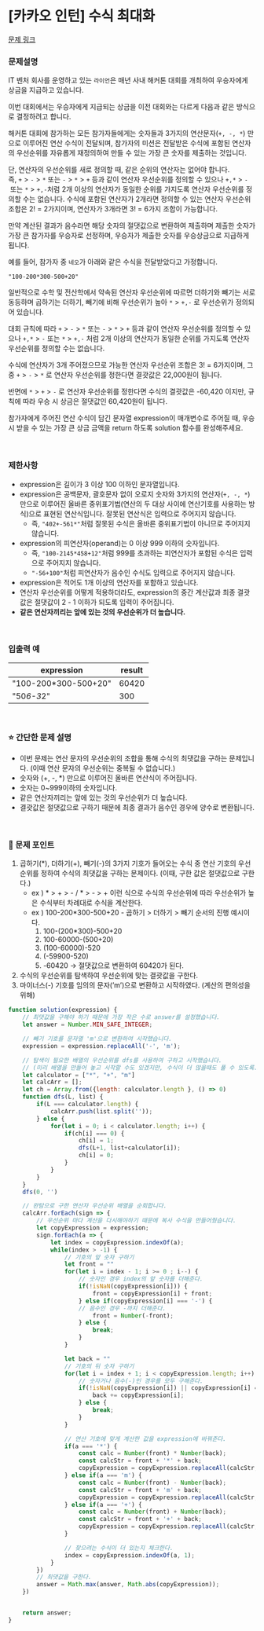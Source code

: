 # [카카오 인턴] 수식 최대화

[문제 링크](https://school.programmers.co.kr/learn/courses/30/lessons/67257)

### 문제설명

IT 벤처 회사를 운영하고 있는 `라이언`은 매년 사내 해커톤 대회를 개최하여 우승자에게 상금을 지급하고 있습니다.

이번 대회에서는 우승자에게 지급되는 상금을 이전 대회와는 다르게 다음과 같은 방식으로 결정하려고 합니다.

해커톤 대회에 참가하는 모든 참가자들에게는 숫자들과 3가지의 연산문자(`+, -, *`) 만으로 이루어진 연산 수식이 전달되며, 참가자의 미션은 전달받은 수식에 포함된 연산자의 우선순위를 자유롭게 재정의하여 만들 수 있는 가장 큰 숫자를 제출하는 것입니다.

단, 연산자의 우선순위를 새로 정의할 때, 같은 순위의 연산자는 없어야 합니다. 즉, `+` > `-` > `*` 또는 `-` > `*` > `+` 등과 같이 연산자 우선순위를 정의할 수 있으나 `+,*` > `-` 또는 `*` > `+,-`처럼 2개 이상의 연산자가 동일한 순위를 가지도록 연산자 우선순위를 정의할 수는 없습니다. 수식에 포함된 연산자가 2개라면 정의할 수 있는 연산자 우선순위 조합은 2! = 2가지이며, 연산자가 3개라면 3! = 6가지 조합이 가능합니다.

만약 계산된 결과가 음수라면 해당 숫자의 절댓값으로 변환하여 제출하며 제출한 숫자가 가장 큰 참가자를 우승자로 선정하며, 우승자가 제출한 숫자를 우승상금으로 지급하게 됩니다.

예를 들어, 참가자 중 `네오`가 아래와 같은 수식을 전달받았다고 가정합니다.

`"100-200*300-500+20"`

일반적으로 수학 및 전산학에서 약속된 연산자 우선순위에 따르면 더하기와 빼기는 서로 동등하며 곱하기는 더하기, 빼기에 비해 우선순위가 높아 `*` > `+,-` 로 우선순위가 정의되어 있습니다.

대회 규칙에 따라 `+` > `-` > `*` 또는 `-` > `*` > `+` 등과 같이 연산자 우선순위를 정의할 수 있으나 `+,*` > `-` 또는 `*` > `+,-` 처럼 2개 이상의 연산자가 동일한 순위를 가지도록 연산자 우선순위를 정의할 수는 없습니다.

수식에 연산자가 3개 주어졌으므로 가능한 연산자 우선순위 조합은 3! = 6가지이며, 그 중 `+` > `-` > `*` 로 연산자 우선순위를 정한다면 결괏값은 22,000원이 됩니다.

반면에 `*` > `+` > `-` 로 연산자 우선순위를 정한다면 수식의 결괏값은 -60,420 이지만, 규칙에 따라 우승 시 상금은 절댓값인 60,420원이 됩니다.

참가자에게 주어진 연산 수식이 담긴 문자열 expression이 매개변수로 주어질 때, 우승 시 받을 수 있는 가장 큰 상금 금액을 return 하도록 solution 함수를 완성해주세요.

<br/>

### 제한사항

- expression은 길이가 3 이상 100 이하인 문자열입니다.
- expression은 공백문자, 괄호문자 없이 오로지 숫자와 3가지의 연산자(`+, -, *`) 만으로 이루어진 올바른 중위표기법(연산의 두 대상 사이에 연산기호를 사용하는 방식)으로 표현된 연산식입니다. 잘못된 연산식은 입력으로 주어지지 않습니다.
    - 즉, `"402+-561*"`처럼 잘못된 수식은 올바른 중위표기법이 아니므로 주어지지 않습니다.
- expression의 피연산자(operand)는 0 이상 999 이하의 숫자입니다.
    - 즉, `"100-2145*458+12"`처럼 999를 초과하는 피연산자가 포함된 수식은 입력으로 주어지지 않습니다.
    - `"-56+100"`처럼 피연산자가 음수인 수식도 입력으로 주어지지 않습니다.
- expression은 적어도 1개 이상의 연산자를 포함하고 있습니다.
- 연산자 우선순위를 어떻게 적용하더라도, expression의 중간 계산값과 최종 결괏값은 절댓값이 2 - 1 이하가 되도록 입력이 주어집니다.
- **같은 연산자끼리는 앞에 있는 것의 우선순위가 더 높습니다.**

<br/>

### ****입출력 예****

| expression | result |
| --- | --- |
| "100-200*300-500+20" | 60420 |
| "50*6-3*2" | 300 |

<br/>

### ⭐ 간단한 문제 설명

- 이번 문제는 연산 문자의 우선순위의 조합을 통해 수식의 최댓값을 구하는 문제입니다. (이때 연산 문자의 우선순위는 중복될 수 없습니다.)
- 숫자와 (+, -, *) 만으로 이루어진 올바른 연산식이 주어집니다.
- 숫자는 0~999이하의 숫자입니다.
- 같은 연산자끼리는 앞에 있는 것의 우선순위가 더 높습니다.
- 결괏값은 절댓값으로 구하기 때문에 최종 결과가 음수인 경우에 양수로 변환됩니다.

<br/>

### 📕 문제 포인트

1. 곱하기(*), 더하기(+), 빼기(-)의 3가지 기호가 들어오는 수식 중 연산 기호의 우선순위를 정하여 수식의 최댓값을 구하는 문제이다. (이때, 구한 값은 절댓값으로 구한다.)
    - ex ) * > + > - / * > - > + 이런 식으로 수식의 우선순위에 따라 우선순위가 높은 수식부터 차례대로 수식을 계산한다.
    - ex ) 100-200*300-500+20 - 곱하기 > 더하기 > 빼기 순서의 진행 예시이다.
        1. 100-(200*300)-500+20
        2. 100-60000-(500+20)
        3. (100-60000)-520
        4. (-59900-520)
        5. -60420 → 절댓값으로 변환하여 60420가 된다.
2. 수식의 우선순위를 탐색하여 우선순위에 맞는 결괏값을 구한다.
3. 마이너스(-) 기호를 임의의 문자(’m’)으로 변환하고 시작하였다. (계산의 편의성을 위해)
```javascript
function solution(expression) {
    // 최댓값을 구해야 하기 때문에 가장 작은 수로 answer를 설정했습니다.
    let answer = Number.MIN_SAFE_INTEGER;

    // 빼기 기호를 문자열 'm'으로 변환하여 시작했습니다.
    expression = expression.replaceAll('-', 'm');

    // 탐색이 필요한 배열의 우선순위를 dfs를 사용하여 구하고 시작했습니다.
    // (미리 배열을 만들어 놓고 시작할 수도 있겠지만, 수식이 더 많을때도 풀 수 있도록..?) 
    let calculator = ["*", "+", "m"]
    let calcArr = [];
    let ch = Array.from({length: calculator.length }, () => 0)
    function dfs(L, list) {
        if(L === calculator.length) {
            calcArr.push(list.split(''));
        } else {
            for(let i = 0; i < calculator.length; i++) {
                if(ch[i] === 0) {
                    ch[i] = 1;
                    dfs(L+1, list+calculator[i]);
                    ch[i] = 0;
                }
            }
        }
    }
    dfs(0, '')

    // 완탐으로 구한 연산자 우선순위 배열을 순회합니다.
    calcArr.forEach(sign => {
        // 우선순위 마다 계산을 다시해야하기 때문에 복사 수식을 만들어줬습니다.
        let copyExpression = expression;
        sign.forEach(a => {
            let index = copyExpression.indexOf(a);
            while(index > -1) {
                // 기호의 앞 숫자 구하기
                let front = ""
                for(let i = index - 1; i >= 0 ; i--) {
                    // 숫자인 경우 index의 앞 숫자를 더해준다.
                    if(!isNaN(copyExpression[i])) {
                        front = copyExpression[i] + front;
                    } else if(copyExpression[i] === '-') {
                    // 음수인 경우 -까지 더해준다.
                        front = Number(-front);
                    } else {
                        break;
                    }
                }

                let back = ""
                // 기호의 뒤 숫자 구하기
                for(let i = index + 1; i < copyExpression.length; i++) {
                    // 숫자거나 음수(-)인 경우를 모두 구해준다.
                    if(!isNaN(copyExpression[i]) || copyExpression[i] === '-') {
                        back += copyExpression[i];
                    } else {
                        break;
                    }
                }

                // 연산 기호에 맞게 계산한 값을 expression에 바꿔준다.
                if(a === '*') {
                    const calc = Number(front) * Number(back);
                    const calcStr = front + '*' + back;
                    copyExpression = copyExpression.replaceAll(calcStr, calc);
                } else if(a === 'm') {
                    const calc = Number(front) - Number(back);
                    const calcStr = front + 'm' + back;
                    copyExpression = copyExpression.replaceAll(calcStr, calc);
                } else if(a === '+') {
                    const calc = Number(front) + Number(back);
                    const calcStr = front + '+' + back;
                    copyExpression = copyExpression.replaceAll(calcStr, calc);
                }

                // 찾으려는 수식이 더 있는지 체크한다.
                index = copyExpression.indexOf(a, 1);
            }
        })
        // 최댓값을 구한다.
        answer = Math.max(answer, Math.abs(copyExpression));
    })


    return answer;
}
```